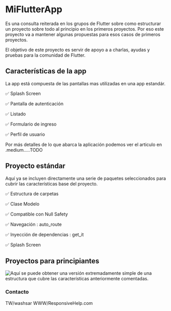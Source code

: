 # MiFlutterApp
 
Es una consulta reiterada en los grupos de Flutter sobre como estructurar un proyecto sobre todo 
al principio en los primeros proyectos. Por eso este proyecto va a mantener algunas propuestas 
para esos casos de primeros proyectos.

El objetivo de este proyecto es servir de apoyo a a charlas, ayudas y pruebas para la comunidad de Flutter.
 
 ## Características de la app
 La app está compuesta de las pantallas mas utilizadas en una app estandár.

:white_check_mark: Splash Screen

:white_check_mark: Pantalla de autenticación

:white_check_mark: Listado

:white_check_mark: Formulario de ingreso

:white_check_mark: Perfil de usuario

Por más detalles de lo que abarca la aplicación podemos ver el articulo en .medium.....TODO

## Proyecto estándar
Aquí ya se incluyen directamente una serie de paquetes seleccionados para cubrir las características base del proyecto.

  :white_check_mark: Estructura de carpetas
 
  :white_check_mark: Clase Modelo
  
  :white_check_mark: Compatible con Null Safety
 
  :white_check_mark: Navegación : auto_route

  :white_check_mark: Inyección de dependencias : get_it

  :white_check_mark: Splash Screen


 ## Proyectos para principiantes
![Aquí](https://github.com/tinoper/miflutterapp/tree/kiss_version) se puede obtener una versión extremadamente simple de una estructura que cubre
 las características anteriormente comentadas.


### Contacto
TW/washsar
WWW/ResponsiveHelp.com



